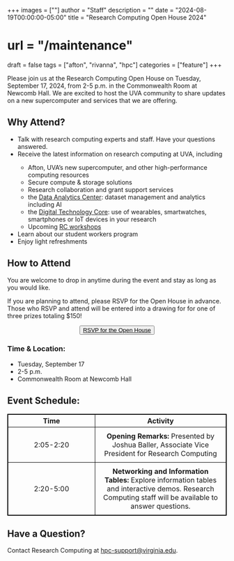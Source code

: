 +++
images = [""]
author = "Staff"
description = ""
date = "2024-08-19T00:00:00-05:00"
title = "Research Computing Open House 2024"
# url = "/maintenance"
draft = false
tags = ["afton", "rivanna", "hpc"]
categories = ["feature"]
+++

Please join us at the Research Computing Open House on Tuesday, September 17, 2024, from 2-5 p.m. in the Commonwealth Room at Newcomb Hall. We are excited to host the UVA community to share updates on a new supercomputer and services that we are offering. 

## Why Attend? 

<ul>
    <li> Talk with research computing experts and staff.  Have your questions answered. </li>
    <li> Receive the latest information on research computing at UVA, including </li>
    <ul>
        <li> Afton, UVA’s new supercomputer, and other high-performance computing resources </li>
		<li> Secure compute & storage solutions </li>
        <li> Research collaboration and grant support services </li>
        <li> the <a href="https://www.rc.virginia.edu/service/dac/">Data Analytics Center</a>: dataset management and analytics including AI </li>
        <li> the <a href="https://www.rc.virginia.edu/service/dtc/">Digital Technology Core</a>: use of wearables, smartwatches, smartphones or IoT devices in your research </li> 
		<li> Upcoming <a href="https://www.rc.virginia.edu/education/workshops/">RC workshops</a> </li>
    </ul>
    <li> Learn about our student workers program </li>
    <li> Enjoy light refreshments </li>
</ul>

## How to Attend 

You are welcome to drop in anytime during the event and stay as long as you would like.   

If you are planning to attend, please RSVP for the Open House in advance. Those who RSVP and attend will be entered into a drawing for for one of three prizes totaling $150! 

<a style="display:flex; justify-content:center" href="https://forms.office.com/r/sU21zpidFq"><button  class="btn btn-primary btn-sm">RSVP for the Open House</button></a>


### Time & Location: 

<ul>
    <li> Tuesday, September 17 </li>
    <li> 2-5 p.m. </li>
    <li> Commonwealth Room at Newcomb Hall </li>
</ul>


<style>
  table {
    border-collapse: collapse;
  }
  table, th, td {
    border: 1px solid black;
    text-align: Center;
  }
  .no-wrap {
    white-space: nowrap;
  }
  td {
    padding: 10px;
  }
</style>

## Event Schedule:

<table>
  <colgroup>
    <col style="width: 200px;">
    <col style="width: auto;"> <!-- This sets the rest of the columns to take the remaining space -->
  </colgroup>
  <tr>
    <th>Time</th>
    <th>Activity</th>
  </tr>
  <tr>
    <td class="no-wrap">2:05-2:20</td>
    <td> <strong> Opening Remarks: </strong>
        Presented by Joshua Baller, Associate Vice President for Research Computing 
    </td>
  </tr>
  <tr>
    <td class="no-wrap">2:20-5:00</td>
    <td> <strong> Networking and Information Tables: </strong>
         Explore information tables and interactive demos. Research Computing staff will be available to answer questions. 
    </td>
  </tr>
</table>

## Have a Question?

Contact Research Computing at hpc-support@virginia.edu. 



